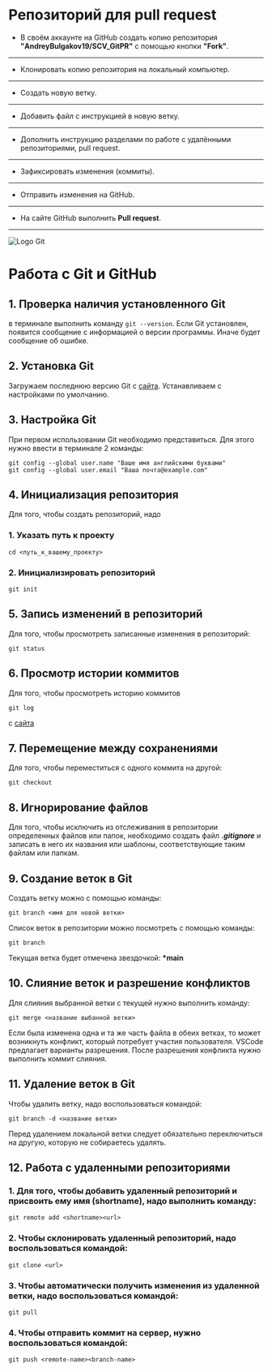 # Репозиторий для **pull request**
* В своём аккаунте на GitHub создать копию репозитория **"AndreyBulgakov19/SCV_GitPR"** с помощью кнопки **"Fork"**.
---
* Клонировать копию репозитория на локальный компьютер.
---
* Создать новую ветку.
---
* Добавить файл с инструкцией в новую ветку.
---
* Дополнить инструкцию разделами по работе с удалёнными репозиториями, pull request.
---
* Зафиксировать изменения (коммиты).
---
* Отправить изменения на GitHub.
---
* На сайте GitHub выполнить **Pull request**.
---
![Logo Git](Git-Logo-2Color.png)
# Работа с Git и GitHub
## 1. Проверка наличия установленного Git
в терминале выполнить команду `git --version`. Если Git установлен, появится сообщение с информацией о версии программы. Иначе будет сообщение об ошибке.
## 2. Установка Git
Загружаем последнюю версию Git с [сайта](https://git-scm.com/downloads). Устанавливаем с настройками по умолчанию.
## 3. Настройка Git
При первом использовании Git необходимо представиться. Для этого нужно ввести в терминале 2 команды:
```
git config --global user.name "Ваше имя английскими буквами"
git config --global user.email "Ваша почта@example.com"
```
## 4. Инициализация репозитория
Для того, чтобы создать репозиторий, надо
### 1. Указать путь к проекту
```
cd <путь_к_вашему_проекту>
```
### 2. Инициализировать репозиторий
```
git init
```
## 5. Запись изменений в репозиторий
Для того, чтобы просмотреть записанные изменения в репозиторий:
```
git status
```
## 6. Просмотр истории коммитов
Для того, чтобы просмотреть историю коммитов
```
git log
```
с [сайта](https://git-scm.com/book/ru/v2/%D0%9E%D1%81%D0%BD%D0%BE%D0%B2%D1%8B-Git-%D0%9F%D1%80%D0%BE%D1%81%D0%BC%D0%BE%D1%82%D1%80-%D0%B8%D1%81%D1%82%D0%BE%D1%80%D0%B8%D0%B8-%D0%BA%D0%BE%D0%BC%D0%BC%D0%B8%D1%82%D0%BE%D0%B2)

## 7. Перемещение между сохранениями
Для того, чтобы переместиться с одного коммита на другой:
```
git checkout
```
## 8. Игнорирование файлов
Для того, чтобы исключить из отслеживания в репозитории определенных файлов или папок, необходимо создать файл ***.gitignore*** и записать в него их названия или шаблоны, соответствующие таким файлам или папкам.

## 9. Создание веток в Git
Создать ветку можно с помощью команды:
```
git branch <имя для новой ветки>
```
Список веток в репозитории можно посмотреть с помощью команды:

```
git branch
```
Текущая ветка будет отмечена звездочкой:
**\*main**

## 10. Слияние веток и разрешение конфликтов
Для слияния выбранной ветки с текущей нужно выполнить команду:
```
git merge <название выбанной ветки>
```
Если была изменена одна и та же часть файла в обеих ветках, то может возникнуть конфликт, который потребует участия пользователя. VSCode предлагает варианты разрешения.
После разрешения конфликта нужно выполнить коммит слияния.

## 11. Удаление веток в Git
Чтобы удалить ветку, надо воспользоваться командой:
```
git branch -d <название ветки>
```
Перед удалением локальной ветки следует обязательно переключиться на другую, которую не собираетесь удалять.

## 12. Работа с удаленными репозиториями
### 1. Для того, чтобы добавить удаленный репозиторий и присвоить ему имя (shortname), надо выполнить команду:
```
git remote add <shortname><url>
```
### 2. Чтобы склонировать удаленный репозиторий, надо воспользоваться командой:
```
git clone <url>
```
### 3. Чтобы автоматически получить изменения из удаленной ветки, надо воспользоваться командой:
```
git pull
```
### 4. Чтобы отправить коммит на сервер, нужно воспользоваться командой:
```
git push <remote-name><branch-name>
```